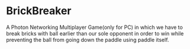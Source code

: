 # BrickBreaker
A Photon Networking Multiplayer Game(only for PC) in which we have to break bricks with ball earlier than our sole opponent in order to win while preventing the ball from going down the paddle using paddle itself.
